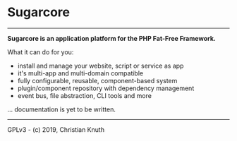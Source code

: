 # Sugarcore
---
**Sugarcore is an application platform for the PHP Fat-Free Framework.**

What it can do for you:

*   install and manage your website, script or service as app
*   it's multi-app and multi-domain compatible
*   fully configurable, reusable, component-based system
*   plugin/component repository with dependency management
*   event bus, file abstraction, CLI tools and more

... documentation is yet to be written.

--- 

GPLv3 - (c) 2019, Christian Knuth
